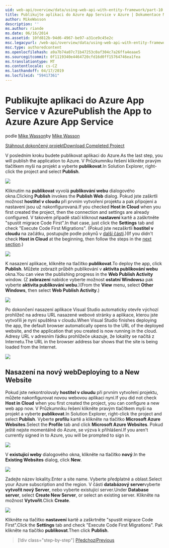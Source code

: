 ```yaml
---
uid: web-api/overview/data/using-web-api-with-entity-framework/part-10
title: Publikujte aplikaci do Azure App Service v Azure | Dokumentace Microsoftu
author: MikeWasson
description: ''
ms.author: riande
ms.date: 06/16/2014
ms.assetid: 10fd812b-94d6-4967-be97-a31ce9c45e2c
msc.legacyurl: /web-api/overview/data/using-web-api-with-entity-framework/part-10
msc.type: authoredcontent
ms.openlocfilehash: a9a7b74a07c71b47253c0af304c7a26ffa4eaae5
ms.sourcegitcommit: 0f1119340e4464720cfd16d0ff15764746ea1fea
ms.translationtype: MT
ms.contentlocale: cs-CZ
ms.lasthandoff: 04/17/2019
ms.locfileid: "59417361"
---
```

# <a name="publish-the-app-to-azure-azure-app-service"></a><span data-ttu-id="c562c-102">Publikujte aplikaci do Azure App Service v Azure</span><span class="sxs-lookup"><span data-stu-id="c562c-102">Publish the App to Azure Azure App Service</span></span>

<span data-ttu-id="c562c-103">podle [Mike Wasson](https://github.com/MikeWasson)</span><span class="sxs-lookup"><span data-stu-id="c562c-103">by [Mike Wasson](https://github.com/MikeWasson)</span></span>

[<span data-ttu-id="c562c-104">Stáhnout dokončený projekt</span><span class="sxs-lookup"><span data-stu-id="c562c-104">Download Completed Project</span></span>](https://github.com/MikeWasson/BookService)

<span data-ttu-id="c562c-105">V posledním kroku budete publikovat aplikaci do Azure.</span><span class="sxs-lookup"><span data-stu-id="c562c-105">As the last step, you will publish the application to Azure.</span></span> <span data-ttu-id="c562c-106">V Průzkumníku řešení klikněte pravým tlačítkem myši na projekt a vyberte **publikovat**.</span><span class="sxs-lookup"><span data-stu-id="c562c-106">In Solution Explorer, right-click the project and select **Publish**.</span></span>

![](part-10/_static/image1.png)

<span data-ttu-id="c562c-107">Kliknutím na **publikovat** vyvolá **publikování webu** dialogového okna.</span><span class="sxs-lookup"><span data-stu-id="c562c-107">Clicking **Publish** invokes the **Publish Web** dialog.</span></span> <span data-ttu-id="c562c-108">Pokud jste zaškrtli možnost **hostitel v cloudu** při prvním vytvoření projektu a pak připojení a nastavení jsou už nakonfigurovaná.</span><span class="sxs-lookup"><span data-stu-id="c562c-108">If you checked **Host in Cloud** when you first created the project, then the connection and settings are already configured.</span></span> <span data-ttu-id="c562c-109">V takovém případě stačí kliknout **nastavení** kartě a zaškrtněte &quot;spustit migrace Code First&quot;.</span><span class="sxs-lookup"><span data-stu-id="c562c-109">In that case, just click the **Settings** tab and check &quot;Execute Code First Migrations&quot;.</span></span> <span data-ttu-id="c562c-110">(Pokud jste nezaškrtli **hostitel v cloudu** na začátku, postupujte podle pokynů v [další části](#new-website).)</span><span class="sxs-lookup"><span data-stu-id="c562c-110">(If you didn't check **Host in Cloud** at the beginning, then follow the steps in the [next section](#new-website).)</span></span>

[![](part-10/_static/image3.png)](part-10/_static/image2.png)

<span data-ttu-id="c562c-111">K nasazení aplikace, klikněte na tlačítko **publikovat**.</span><span class="sxs-lookup"><span data-stu-id="c562c-111">To deploy the app, click **Publish**.</span></span> <span data-ttu-id="c562c-112">Můžete zobrazit průběh publikování v **aktivita publikování webu** okna.</span><span class="sxs-lookup"><span data-stu-id="c562c-112">You can view the publishing progress in the **Web Publish Activity** window.</span></span> <span data-ttu-id="c562c-113">(Z **zobrazení** nabídce vyberte možnost **ostatní Windows**a pak vyberte **aktivita publikování webu**.)</span><span class="sxs-lookup"><span data-stu-id="c562c-113">(From the **View** menu, select **Other Windows**, then select **Web Publish Activity**.)</span></span>

![](part-10/_static/image4.png)

<span data-ttu-id="c562c-114">Po dokončení nasazení aplikace Visual Studio automaticky otevře výchozí prohlížeč na adresu URL nasazené webové stránky a aplikace, kterou jste vytvořili je nyní spuštěna v cloudu.</span><span class="sxs-lookup"><span data-stu-id="c562c-114">When Visual Studio finishes deploying the app, the default browser automatically opens to the URL of the deployed website, and the application that you created is now running in the cloud.</span></span> <span data-ttu-id="c562c-115">Adresy URL v adresním řádku prohlížeče ukazuje, že lokality se načítá z Internetu.</span><span class="sxs-lookup"><span data-stu-id="c562c-115">The URL in the browser address bar shows that the site is being loaded from the Internet.</span></span>

[![](part-10/_static/image6.png)](part-10/_static/image5.png)

<a id="new-website"></a>
## <a name="deploying-to-a-new-website"></a><span data-ttu-id="c562c-116">Nasazení na nový web</span><span class="sxs-lookup"><span data-stu-id="c562c-116">Deploying to a New Website</span></span>

<span data-ttu-id="c562c-117">Pokud jste nekontrolovaly **hostitel v cloudu** při prvním vytvoření projektu, můžete nakonfigurovat novou webovou aplikaci nyní.</span><span class="sxs-lookup"><span data-stu-id="c562c-117">If you did not check **Host in Cloud** when you first created the project, you can configure a new web app now.</span></span> <span data-ttu-id="c562c-118">V Průzkumníku řešení klikněte pravým tlačítkem myši na projekt a vyberte **publikovat**.</span><span class="sxs-lookup"><span data-stu-id="c562c-118">In Solution Explorer, right-click the project and select **Publish**.</span></span> <span data-ttu-id="c562c-119">Vyberte **profilu** kartě a klikněte na tlačítko **Microsoft Azure Websites**.</span><span class="sxs-lookup"><span data-stu-id="c562c-119">Select the **Profile** tab and click **Microsoft Azure Websites**.</span></span> <span data-ttu-id="c562c-120">Pokud ještě nejste momentálně do Azure, se výzva k přihlášení.</span><span class="sxs-lookup"><span data-stu-id="c562c-120">If you aren't currently signed in to Azure, you will be prompted to sign in.</span></span>

[![](part-10/_static/image8.png)](part-10/_static/image7.png)

<span data-ttu-id="c562c-121">V **existující weby** dialogového okna, klikněte na tlačítko **nový**.</span><span class="sxs-lookup"><span data-stu-id="c562c-121">In the **Existing Websites** dialog, click **New**.</span></span>

![](part-10/_static/image9.png)

<span data-ttu-id="c562c-122">Zadejte název lokality.</span><span class="sxs-lookup"><span data-stu-id="c562c-122">Enter a site name.</span></span> <span data-ttu-id="c562c-123">Vyberte předplatné a oblast.</span><span class="sxs-lookup"><span data-stu-id="c562c-123">Select your Azure subscription and the region.</span></span> <span data-ttu-id="c562c-124">V části **databázový server**vyberte **vytvořit nový Server**, nebo vyberte existující server.</span><span class="sxs-lookup"><span data-stu-id="c562c-124">Under **Database server**, select **Create New Server**, or select an existing server.</span></span> <span data-ttu-id="c562c-125">Klikněte na možnost **Vytvořit**.</span><span class="sxs-lookup"><span data-stu-id="c562c-125">Click **Create**.</span></span>

[![](part-10/_static/image11.png)](part-10/_static/image10.png)

<span data-ttu-id="c562c-126">Klikněte na tlačítko **nastavení** kartě a zaškrtněte &quot;spustit migrace Code First&quot;.</span><span class="sxs-lookup"><span data-stu-id="c562c-126">Click the **Settings** tab and check &quot;Execute Code First Migrations&quot;.</span></span> <span data-ttu-id="c562c-127">Pak klikněte na tlačítko **publikovat**.</span><span class="sxs-lookup"><span data-stu-id="c562c-127">Then click **Publish**.</span></span>

> [!div class="step-by-step"]
> [<span data-ttu-id="c562c-128">Předchozí</span><span class="sxs-lookup"><span data-stu-id="c562c-128">Previous</span></span>](part-9.md)

